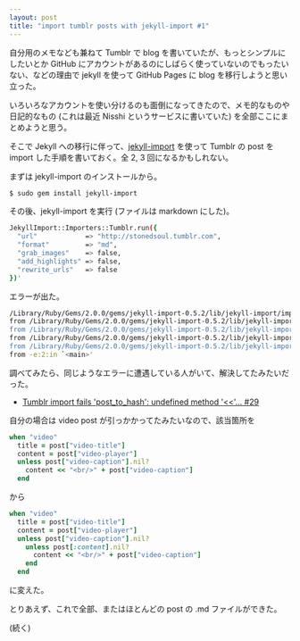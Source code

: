 ```yaml
---
layout: post
title: "import tumblr posts with jekyll-import #1"
---
```


自分用のメモなども兼ねて Tumblr で blog を書いていたが、もっとシンプルにしたいとか
GitHub にアカウントがあるのにしばらく使っていないのでもったいない、などの理由で
jekyll を使って GitHub Pages に blog を移行しようと思い立った。

いろいろなアカウントを使い分けるのも面倒になってきたので、メモ的なものや
日記的なもの (これは最近 Nisshi というサービスに書いていた) を全部ここにまとめようと思う。

そこで Jekyll への移行に伴って、[jekyll-import](http://import.jekyllrb.com/docs/tumblr/) を使って
Tumblr の post を import した手順を書いておく。全 2, 3 回になるかもしれない。

まずは jekyll-import のインストールから。

```sh
$ sudo gem install jekyll-import
```

その後、jekyll-import を実行 (ファイルは markdown にした)。

```sh
JekyllImport::Importers::Tumblr.run({
  "url"            => "http://stonedsoul.tumblr.com",
  "format"         => "md",
  "grab_images"    => false,
  "add_highlights" => false,
  "rewrite_urls"   => false
})'
```

エラーが出た。

```sh
/Library/Ruby/Gems/2.0.0/gems/jekyll-import-0.5.2/lib/jekyll-import/importers/tumblr.rb:135:in `post_to_hash': undefined method `<<' for false:FalseClass (NoMethodError)
from /Library/Ruby/Gems/2.0.0/gems/jekyll-import-0.5.2/lib/jekyll-import/importers/tumblr.rb:47:in `block in process'
from /Library/Ruby/Gems/2.0.0/gems/jekyll-import-0.5.2/lib/jekyll-import/importers/tumblr.rb:47:in `map'
from /Library/Ruby/Gems/2.0.0/gems/jekyll-import-0.5.2/lib/jekyll-import/importers/tumblr.rb:47:in `process'
from /Library/Ruby/Gems/2.0.0/gems/jekyll-import-0.5.2/lib/jekyll-import/importer.rb:23:in `run'
from -e:2:in `<main>'
```

調べてみたら、同じようなエラーに遭遇している人がいて、解決してたみたいだった。

- [Tumblr import fails 'post_to_hash': undefined method '<<'… #29](https://github.com/jekyll/jekyll-import/issues/29)

自分の場合は video post が引っかかってたみたいなので、該当箇所を

```ruby
when "video"
  title = post["video-title"]
  content = post["video-player"]
  unless post["video-caption"].nil?
    content << "<br/>" + post["video-caption"]
  end
```
から

```ruby
when "video"
  title = post["video-title"]
  content = post["video-player"]
  unless post["video-caption"].nil?
    unless post[:content].nil?
      content << "<br/>" + post["video-caption"]
    end
  end
```

に変えた。

とりあえず、これで全部、またはほとんどの post の .md ファイルができた。

(続く)
